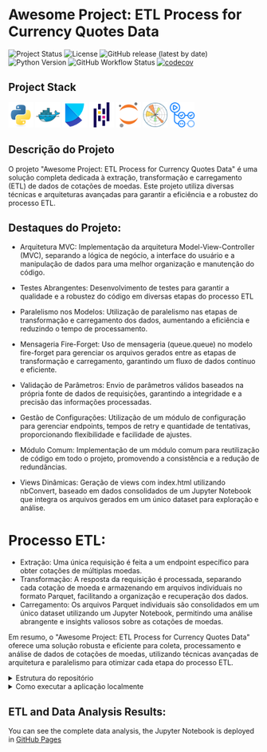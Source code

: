 # Awesome Project: ETL Process for Currency Quotes Data

![Project Status](https://img.shields.io/badge/status-in%20development-yellow) ![License](https://img.shields.io/badge/license-MIT-blue) ![GitHub release (latest by date)](https://img.shields.io/github/v/release/IvanildoBarauna/ETL-awesome-api) ![Python Version](https://img.shields.io/badge/python-3.9-blue) ![GitHub Workflow Status](https://github.com/IvanildoBarauna/ETL-awesome-api/actions/workflows/CI-CD.yaml/badge.svg)
[![codecov](https://codecov.io/gh/IvanildoBarauna/ETL-awesome-api/branch/main/graph/badge.svg)](https://codecov.io/gh/IvanildoBarauna/ETL-awesome-api)


## Project Stack

<img src="https://github.com/devicons/devicon/blob/master/icons/python/python-original.svg" Alt="Python" width="50" height="50"> <img src="https://github.com/devicons/devicon/blob/master/icons/docker/docker-original.svg" Alt="Docker" width="50" height="50"> <img src="https://github.com/devicons/devicon/blob/master/icons/poetry/poetry-original.svg" Alt="Poetry" width="50" height="50"> <img src="https://github.com/devicons/devicon/blob/master/icons/pandas/pandas-original.svg" Alt="Pandas" width="50" height="50"> <img src="https://github.com/devicons/devicon/blob/master/icons/jupyter/jupyter-original.svg" Alt="Jupyter" width="50" height="50"> <img src="https://github.com/devicons/devicon/blob/master/icons/matplotlib/matplotlib-original.svg" Alt="Matplotlib" width="50" height="50"> <img src="https://github.com/devicons/devicon/blob/master/icons/githubactions/githubactions-original.svg" Alt="GitHub Actions" width="50" height="50">

## Descrição do Projeto

O projeto "Awesome Project: ETL Process for Currency Quotes Data" é uma solução completa dedicada à extração, transformação e carregamento (ETL) de dados de cotações de moedas. Este projeto utiliza diversas técnicas e arquiteturas avançadas para garantir a eficiência e a robustez do processo ETL.

## Destaques do Projeto:

- Arquitetura MVC: Implementação da arquitetura Model-View-Controller (MVC), separando a lógica de negócio, a interface do usuário e a manipulação de dados para uma melhor organização e manutenção do código.

- Testes Abrangentes: Desenvolvimento de testes para garantir a qualidade e a robustez do código em diversas etapas do processo ETL

- Paralelismo nos Modelos: Utilização de paralelismo nas etapas de transformação e carregamento dos dados, aumentando a eficiência e reduzindo o tempo de processamento.

- Mensageria Fire-Forget: Uso de mensageria (queue.queue) no modelo fire-forget para gerenciar os arquivos gerados entre as etapas de transformação e carregamento, garantindo um fluxo de dados contínuo e eficiente.

- Validação de Parâmetros: Envio de parâmetros válidos baseados na própria fonte de dados de requisições, garantindo a integridade e a precisão das informações processadas.

- Gestão de Configurações: Utilização de um módulo de configuração para gerenciar endpoints, tempos de retry e quantidade de tentativas, proporcionando flexibilidade e facilidade de ajustes.

- Módulo Comum: Implementação de um módulo comum para reutilização de código em todo o projeto, promovendo a consistência e a redução de redundâncias.

- Views Dinâmicas: Geração de views com index.html utilizando nbConvert, baseado em dados consolidados de um Jupyter Notebook que integra os arquivos gerados em um único dataset para exploração e análise.

# Processo ETL:

- Extração: Uma única requisição é feita a um endpoint específico para obter cotações de múltiplas moedas.
- Transformação: A resposta da requisição é processada, separando cada cotação de moeda e armazenando em arquivos individuais no formato Parquet, facilitando a organização e recuperação dos dados.
- Carregamento: Os arquivos Parquet individuais são consolidados em um único dataset utilizando um Jupyter Notebook, permitindo uma análise abrangente e insights valiosos sobre as cotações de moedas.

Em resumo, o "Awesome Project: ETL Process for Currency Quotes Data" oferece uma solução robusta e eficiente para coleta, processamento e análise de dados de cotações de moedas, utilizando técnicas avançadas de arquitetura e paralelismo para otimizar cada etapa do processo ETL.

  <details>
    <summary>Estrutura do repositório</summary>

- [`data/`](https://github.com/IvanildoBarauna/ETL-awesome-api/tree/main/data): Armazena dados brutos no formato Parquet.
  - ETH-EUR-1713658884.parquet: Exemplo: Dados brutos para cotações ETH-EUR. nome_do_arquivo = símbolo + timestamp unix da extração
- [`notebooks/`](https://github.com/IvanildoBarauna/ETL-awesome-api/tree/main/notebooks): Contém o notebook `data_explorer.ipynb` para exploração de dados.
- [`etl/`](https://github.com/IvanildoBarauna/ETL-awesome-api/tree/main/etl): Contém o código-fonte do projeto.
  - [`run.py`](https://github.com/IvanildoBarauna/ETL-awesome-api/blob/main/etl/run.py): Entrypoint da aplicação
  - [`common/`](https://github.com/IvanildoBarauna/ETL-awesome-api/tree/main/etl/common): Biblioteca para reutilização e padronização de código.
    - [`utils/`](https://github.com/IvanildoBarauna/ETL-awesome-api/tree/main/etl/utils)
      - [`logs.py`](https://github.com/IvanildoBarauna/ETL-awesome-api/blob/main/etl/utils/logs.py): Pacote para gerenciamento de logs.
      - [`common.py`](https://github.com/IvanildoBarauna/ETL-awesome-api/blob/main/etl/utils/common.py): Pacote para tarefas comuns no código como recuperação de diretório de saída ou timestamp default.
    - [`logs/`](https://github.com/IvanildoBarauna/ETL-awesome-api/tree/main/etl/common/logs): Para armazenamento de logs de debug.
  - [`controller/`](https://github.com/IvanildoBarauna/ETL-awesome-api/tree/main/etl/controller)
    - [`pipeline.py`](https://github.com/IvanildoBarauna/ETL-awesome-api/blob/main/etl/controller/pipeline.py): Recebe requisições de extração de dados e orquestra os modelos de ETL.
  - [`models/`](https://github.com/IvanildoBarauna/ETL-awesome-api/tree/main/etl/models):
    - [`extract/`](https://github.com/IvanildoBarauna/ETL-awesome-api/tree/main/etl/models/extract)
      - [`api_data_extractor.py`](https://github.com/IvanildoBarauna/ETL-awesome-api/blob/main/etl/models/extract/api_data_extractor.py): Recebe os parâmetros do controller envia a requisição e retorna em JSON.
    - [`transform/`](https://github.com/IvanildoBarauna/ETL-awesome-api/tree/main/etl/models/transform)
      - [`publisher.py`](https://github.com/IvanildoBarauna/ETL-awesome-api/blob/main/etl/models/extract/publisher.py): Recebe o JSON do extrator, separa o dicionário por moeda e publica cada um deles para uma fila pra serem processados individualmente.
    - [`load/`](https://github.com/IvanildoBarauna/ETL-awesome-api/tree/main/etl/models/load)
      - [`parquet_loader.py`](https://github.com/IvanildoBarauna/ETL-awesome-api/blob/main/etl/models/extract/parquet_loader.py): Em uma thread separada, recebe um novo dicionário da fila que o transformer está publicando e gera arquivos .parquet no diretório padrão.
  - [`views/`](https://github.com/IvanildoBarauna/ETL-awesome-api/tree/main/etl/views): Para armazenamento de análise de dados e visualização.

</details>

<details>
  <summary>Como executar a aplicação localmente</summary>
  
  ## Step by Step
  1. Clone the repository:
     ```sh
     $ git clone https://github.com/IvanildoBarauna/ETL-awesome-api.git
     ```

<details> 
  <summary>Usando virtual enviroment (Python Nativo)</summary>
    Garanta que o Python 3.9 ou superior esteja instalado em sua máquina

```sh
$ cd ETL-awesome-api
$ python -m venv .venv
$ source .venv/bin/activate  # On Windows use `venv\Scripts\activate`
$ .venv/bin/python -m pip install --upgrade pip
$ pip install -e .
$ python etl/run.py
```

Learn more about [venv module in python](https://docs.python.org/pt-br/3/library/venv.html)

  </details>

  <details> 
    <summary>Usando Docker</summary>
    Garanta que o Docker esteja instalado em sua máquina

[`Dockerfile`](https://github.com/IvanildoBarauna/ETL-awesome-api/tree/main/Dockerfile)

```sh
$ docker build -t etl-awesome-api . && docker run etl-awesome-api
```

Ou:

[`docker-compose`](https://github.com/IvanildoBarauna/ETL-awesome-api/tree/main/docker-compose.yml)

```sh
$ docker-compose up --build
```

Saiba mais sobre [docker](https://docs.docker.com/)

</details>

- Ou use o Poetry

  ```sh
  $ poetry install && poetry run python etl/run.py
  ```

  Saiba mais sobre [`poetry`](https://python-poetry.org/)

</details>

## ETL and Data Analysis Results:

You can see the complete data analysis, the Jupyter Notebook is deployed in [GitHub Pages](https://ivanildobarauna.github.io/ETL-awesome-api/)
